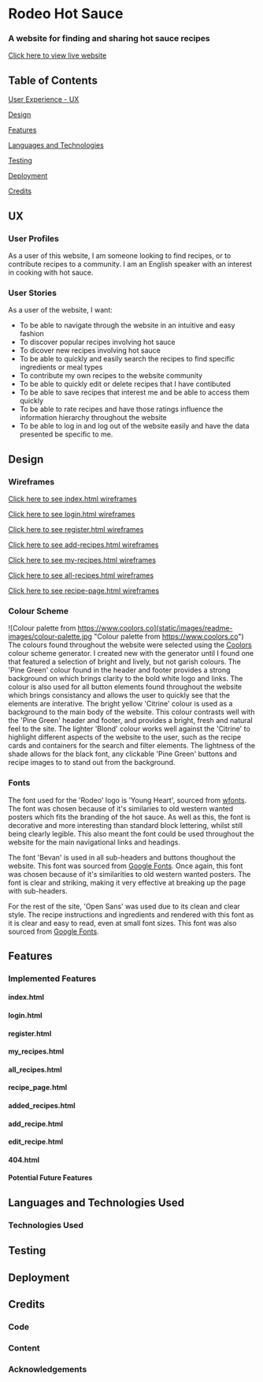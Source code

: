 # Rodeo Hot Sauce
### A website for finding and sharing hot sauce recipes
[Click here to view live website](https://rodeo-hot-sauce.herokuapp.com/)
## Table of Contents

[User Experience - UX](#UX)

[Design](#design)

[Features](#features)

[Languages and Technologies](#tech)

[Testing](#testing)

[Deployment](#deployment)

[Credits](#credits)

<a name="UX"></a>
## UX
### User Profiles
As a user of this website, I am someone looking to find recipes, or to contribute recipes to a community. I am an English speaker with an interest in cooking with hot sauce.

### User Stories
As a user of the website, I want:
* To be able to navigate through the website in an intuitive and easy fashion
* To discover popular recipes involving hot sauce
* To dicover new recipes involving hot sauce
* To be able to quickly and easily search the recipes to find specific ingredients or meal types
* To contribute my own recipes to the website community
* To be able to quickly edit or delete recipes that I have contibuted
* To be able to save recipes that interest me and be able to access them quickly
* To be able to rate recipes and have those ratings influence the information hierarchy throughout the website
* To be able to log in and log out of the website easily and have the data presented be specific to me.


<a name="design"></a>
## Design

### Wireframes
[Click here to see index.html wireframes](static/images/readme-images/wireframes/index.png)

[Click here to see login.html wireframes](static/images/readme-images/wireframes/login.png)

[Click here to see register.html wireframes](static/images/readme-images/wireframes/register.png)

[Click here to see add-recipes.html wireframes](static/images/readme-images/wireframes/add-recipes.png)

[Click here to see my-recipes.html wireframes](static/images/readme-images/wireframes/my-recipes.png)

[Click here to see all-recipes.html wireframes](static/images/readme-images/wireframes/all-recipes.png)

[Click here to see recipe-page.html wireframes](static/images/readme-images/wireframes/recipe-page.png)

### Colour Scheme
![Colour palette from https://www.coolors.co](static/images/readme-images/colour-palette.jpg "Colour palette from https://www.coolors.co")
The colours found throughout the website were selected using the [Coolors](https://coolors.co/) colour scheme generator. I created new with the generator until I found one that featured a selection of bright and lively, but not garish colours.
The 'Pine Green' colour found in the header and footer provides a strong background on which brings clarity to the bold white logo and links. The colour is also used for all button elements found throughout the website which brings consistancy and allows the user to quickly see that the elements are interative.
The bright yellow 'Citrine' colour is used as a background to the main body of the website. This colour contrasts well with the 'Pine Green' header and footer, and provides a bright, fresh and natural feel to the site.
The lighter 'Blond' colour works well against the 'Citrine' to highlight different aspects of the website to the user, such as the recipe cards and containers for the search and filter elements. The lightness of the shade allows for the black font, any clickable 'Pine Green' buttons and recipe images to to stand out from the background.

### Fonts
The font used for the 'Rodeo' logo is 'Young Heart', sourced from [wfonts](https://www.wfonts.com/). The font was chosen because of it's similaries to old western wanted posters which fits the branding of the hot sauce. As well as this, the font is decorative and more interesting than standard block lettering, whilst still being clearly legible. This also meant the font could be used throughout the website for the main navigational links and headings.

The font 'Bevan' is used in all sub-headers and buttons thoughout the website. This font was sourced from [Google Fonts](https://fonts.google.com/). Once again, this font was chosen because of it's similarities to old western wanted posters. The font is clear and striking, making it very effective at breaking up the page with sub-headers.

For the rest of the site, 'Open Sans' was used due to its clean and clear style. The recipe instructions and ingredients and rendered with this font as it is clear and easy to read, even at small font sizes. This font was also sourced from [Google Fonts](https://fonts.google.com/).
<a name="features"></a>
## Features
### Implemented Features

#### index.html
#### login.html
#### register.html
#### my_recipes.html
#### all_recipes.html
#### recipe_page.html
#### added_recipes.html
#### add_recipe.html
#### edit_recipe.html
#### 404.html

#### Potential Future Features

<a name="tech"></a>
## Languages and Technologies  Used

### Technologies Used
    
<a name="testing"></a>
## Testing

<a name="deployment"></a>
## Deployment

<a name="credits"></a>
## Credits

### Code

### Content

### Acknowledgements

